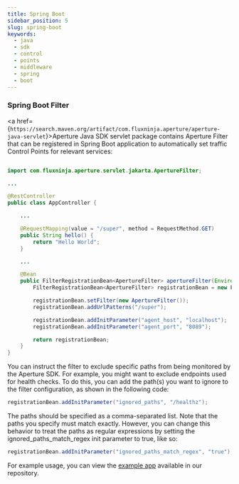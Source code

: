 ```yaml
---
title: Spring Boot
sidebar_position: 5
slug: spring-boot
keywords:
  - java
  - sdk
  - control
  - points
  - middleware
  - spring
  - boot
---
```


### Spring Boot Filter

<a
href={`https://search.maven.org/artifact/com.fluxninja.aperture/aperture-java-servlet`}>Aperture
Java SDK servlet package</a> contains Aperture Filter that can be registered in
Spring Boot application to automatically set traffic Control Points for relevant
services:

```java

import com.fluxninja.aperture.servlet.jakarta.ApertureFilter;

...

@RestController
public class AppController {

    ...

    @RequestMapping(value = "/super", method = RequestMethod.GET)
    public String hello() {
        return "Hello World";
    }

    ...

    @Bean
    public FilterRegistrationBean<ApertureFilter> apertureFilter(Environment env){
        FilterRegistrationBean<ApertureFilter> registrationBean = new FilterRegistrationBean<>();

        registrationBean.setFilter(new ApertureFilter());
        registrationBean.addUrlPatterns("/super");

        registrationBean.addInitParameter("agent_host", "localhost");
        registrationBean.addInitParameter("agent_port", "8089");

        return registrationBean;
    }
}
```

You can instruct the filter to exclude specific paths from being monitored by
the Aperture SDK. For example, you might want to exclude endpoints used for
health checks. To do this, you can add the path(s) you want to ignore to the
filter configuration, as shown in the following code:

```java
registrationBean.addInitParameter("ignored_paths", "/healthz");
```

The paths should be specified as a comma-separated list. Note that the paths you
specify must match exactly. However, you can change this behavior to treat the
paths as regular expressions by setting the ignored_paths_match_regex init
parameter to true, like so:

```java
registrationBean.addInitParameter("ignored_paths_match_regex", "true");
```

For example usage, you can view the [example app][spring-example] available in
our repository.

[spring-example]:
  https://github.com/fluxninja/aperture-java/tree/releases/aperture-java/v1.0.0/examples/spring-example
